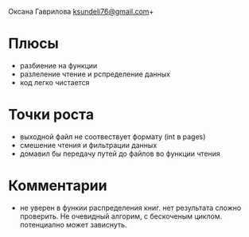 Оксана Гаврилова
ksundeli76@gmail.com+

# Плюсы
* разбиение на функции
* разлеление чтение и рспределение данных
* код легко чистается


# Точки роста
* выходной файл не соотвествует формату (int в pages)
* смешение чтения и фильтрации данных
* домавил бы передачу путей до файлов во функции чтения

# Комментарии
* не уверен в функии распределения книг. нет результата сложно проверить.
Не очевидный алгорим, с бескоченым циклом. потенциално может зависнуть.
